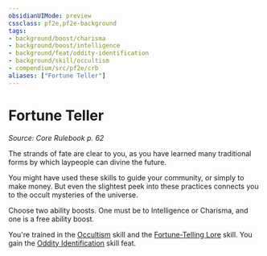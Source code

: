 ```yaml
---
obsidianUIMode: preview
cssclass: pf2e,pf2e-background
tags:
- background/boost/charisma
- background/boost/intelligence
- background/feat/oddity-identification
- background/skill/occultism
- compendium/src/pf2e/crb
aliases: ["Fortune Teller"]
---
```

# Fortune Teller
*Source: Core Rulebook p. 62*  

The strands of fate are clear to you, as you have learned many traditional forms by which laypeople can divine the future.

You might have used these skills to guide your community, or simply to make money. But even the slightest peek into these practices connects you to the occult mysteries of the universe.

Choose two ability boosts. One must be to Intelligence or Charisma, and one is a free ability boost.

You're trained in the [Occultism](/compendium/skills.md#Occultism) skill and the [Fortune-Telling Lore](/compendium/skills.md#Lore) skill. You gain the [Oddity Identification](/compendium/feats/oddity-identification.md) skill feat.